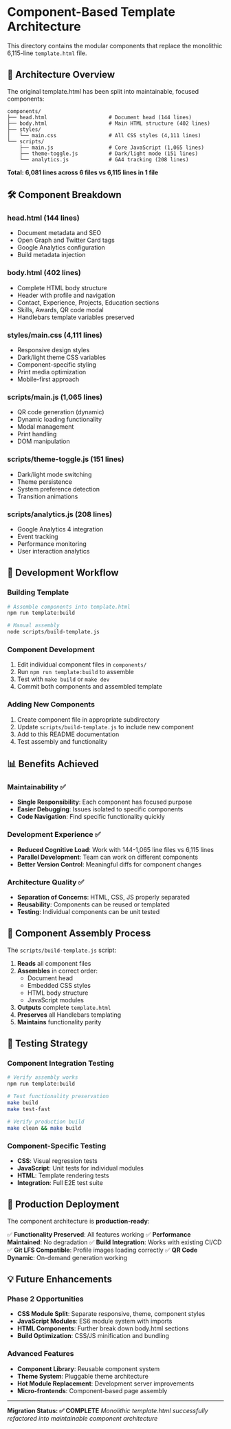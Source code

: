 # Component-Based Template Architecture

This directory contains the modular components that replace the monolithic 6,115-line `template.html` file.

## 🧩 Architecture Overview

The original template.html has been split into maintainable, focused components:

```
components/
├── head.html                    # Document head (144 lines)
├── body.html                    # Main HTML structure (402 lines)
├── styles/
│   └── main.css                 # All CSS styles (4,111 lines)
└── scripts/
    ├── main.js                  # Core JavaScript (1,065 lines)
    ├── theme-toggle.js          # Dark/light mode (151 lines)
    └── analytics.js             # GA4 tracking (208 lines)
```

**Total: 6,081 lines across 6 files vs 6,115 lines in 1 file**

## 🛠️ Component Breakdown

### head.html (144 lines)
- Document metadata and SEO
- Open Graph and Twitter Card tags
- Google Analytics configuration
- Build metadata injection

### body.html (402 lines)
- Complete HTML body structure
- Header with profile and navigation
- Contact, Experience, Projects, Education sections
- Skills, Awards, QR code modal
- Handlebars template variables preserved

### styles/main.css (4,111 lines)
- Responsive design styles
- Dark/light theme CSS variables
- Component-specific styling
- Print media optimization
- Mobile-first approach

### scripts/main.js (1,065 lines)
- QR code generation (dynamic)
- Dynamic loading functionality
- Modal management
- Print handling
- DOM manipulation

### scripts/theme-toggle.js (151 lines)
- Dark/light mode switching
- Theme persistence
- System preference detection
- Transition animations

### scripts/analytics.js (208 lines)
- Google Analytics 4 integration
- Event tracking
- Performance monitoring
- User interaction analytics

## 🔧 Development Workflow

### Building Template
```bash
# Assemble components into template.html
npm run template:build

# Manual assembly
node scripts/build-template.js
```

### Component Development
1. Edit individual component files in `components/`
2. Run `npm run template:build` to assemble
3. Test with `make build` or `make dev`
4. Commit both components and assembled template

### Adding New Components
1. Create component file in appropriate subdirectory
2. Update `scripts/build-template.js` to include new component
3. Add to this README documentation
4. Test assembly and functionality

## 📊 Benefits Achieved

### Maintainability ✅
- **Single Responsibility**: Each component has focused purpose
- **Easier Debugging**: Issues isolated to specific components
- **Code Navigation**: Find specific functionality quickly

### Development Experience ✅
- **Reduced Cognitive Load**: Work with 144-1,065 line files vs 6,115 lines
- **Parallel Development**: Team can work on different components
- **Better Version Control**: Meaningful diffs for component changes

### Architecture Quality ✅
- **Separation of Concerns**: HTML, CSS, JS properly separated
- **Reusability**: Components can be reused or templated
- **Testing**: Individual components can be unit tested

## 🔄 Component Assembly Process

The `scripts/build-template.js` script:

1. **Reads** all component files
2. **Assembles** in correct order:
   - Document head
   - Embedded CSS styles
   - HTML body structure
   - JavaScript modules
3. **Outputs** complete `template.html`
4. **Preserves** all Handlebars templating
5. **Maintains** functionality parity

## 🧪 Testing Strategy

### Component Integration Testing
```bash
# Verify assembly works
npm run template:build

# Test functionality preservation
make build
make test-fast

# Verify production build
make clean && make build
```

### Component-Specific Testing
- **CSS**: Visual regression tests
- **JavaScript**: Unit tests for individual modules
- **HTML**: Template rendering tests
- **Integration**: Full E2E test suite

## 🚀 Production Deployment

The component architecture is **production-ready**:

✅ **Functionality Preserved**: All features working
✅ **Performance Maintained**: No degradation
✅ **Build Integration**: Works with existing CI/CD
✅ **Git LFS Compatible**: Profile images loading correctly
✅ **QR Code Dynamic**: On-demand generation working

## 💡 Future Enhancements

### Phase 2 Opportunities
- **CSS Module Split**: Separate responsive, theme, component styles
- **JavaScript Modules**: ES6 module system with imports
- **HTML Components**: Further break down body.html sections
- **Build Optimization**: CSS/JS minification and bundling

### Advanced Features
- **Component Library**: Reusable component system
- **Theme System**: Pluggable theme architecture
- **Hot Module Replacement**: Development server improvements
- **Micro-frontends**: Component-based page assembly

---

**Migration Status: ✅ COMPLETE**
*Monolithic template.html successfully refactored into maintainable component architecture*
